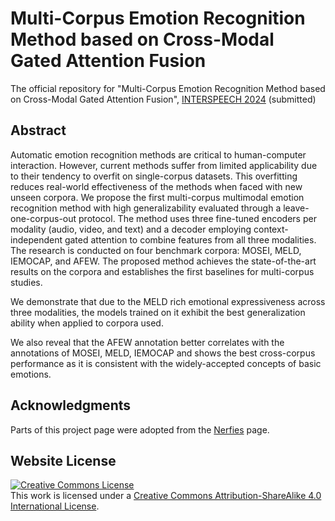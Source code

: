 # Multi-Corpus Emotion Recognition Method based on Cross-Modal Gated Attention Fusion

The official repository for "Multi-Corpus Emotion Recognition Method based on Cross-Modal Gated Attention Fusion", [INTERSPEECH 2024](https://interspeech2024.org/) (submitted)

## Abstract

Automatic emotion recognition methods are critical to human-computer interaction. However, current methods suffer from limited applicability due to their tendency to overfit on single-corpus datasets. This overfitting reduces real-world effectiveness of the methods when faced with new unseen corpora. We propose the first multi-corpus multimodal emotion recognition method with high generalizability evaluated through a leave-one-corpus-out protocol. The method uses three fine-tuned encoders per modality (audio, video, and text) and a decoder employing context-independent gated attention to combine features from all three modalities. The research is conducted on four benchmark corpora: MOSEI, MELD, IEMOCAP, and AFEW.  The proposed method achieves the state-of-the-art results on the corpora and establishes the first baselines for multi-corpus studies.

We demonstrate that due to the MELD rich emotional expressiveness across three modalities, the models trained on it exhibit the best generalization ability when applied to corpora used.

We also reveal that the AFEW annotation better correlates with the annotations of MOSEI, MELD, IEMOCAP and shows the best cross-corpus performance as it is consistent with the widely-accepted concepts of basic emotions.

## Acknowledgments

Parts of this project page were adopted from the [Nerfies](https://nerfies.github.io/) page.

## Website License

<a rel="license" href="http://creativecommons.org/licenses/by-sa/4.0/"><img alt="Creative Commons License" style="border-width:0" src="https://i.creativecommons.org/l/by-sa/4.0/88x31.png" /></a><br />This work is licensed under a <a rel="license" href="http://creativecommons.org/licenses/by-sa/4.0/">Creative Commons Attribution-ShareAlike 4.0 International License</a>.
